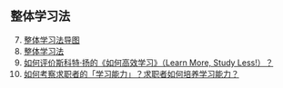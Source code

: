 ## 整体学习法

7. [整体学习法导图](https://zhuanlan.zhihu.com/p/22693867)
8. [整体学习法](http://www.jianshu.com/p/9a5f27173424)
9. [如何评价斯科特·扬的《如何高效学习》（Learn More, Study Less!）？](https://www.zhihu.com/question/23043048)
10. [如何考察求职者的「学习能力」？求职者如何培养学习能力？](https://www.zhihu.com/question/20107788/answer/14002070)






